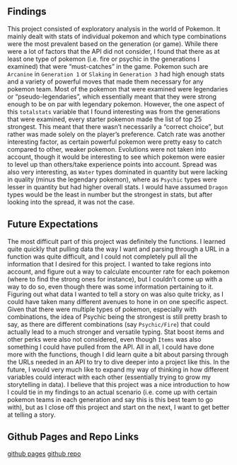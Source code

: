 
## Findings

This project consisted of exploratory analysis in the world of Pokemon.
It mainly dealt with stats of individual pokemon and which type
combinations were the most prevalent based on the generation (or game).
While there were a lot of factors that the API did not consider, I found
that there as at least one type of pokemon (i.e. fire or psychic in the
generations I examined) that were “must-catches” in the game. Pokemon
such are `Arcanine` in `Generation 1` or `Slaking` in `Generation 3` had
high enough stats and a variety of powerful moves that made them
necessary for any pokemon team. Most of the pokemon that were examined
were legendaries or “pseudo-legendaries”, which essentially meant that
they were strong enough to be on par with legendary pokemon. However,
the one aspect of this `totalstats` variable that I found interesting
was from the generations that were examined, every starter pokemon made
the list of top 25 strongest. This meant that there wasn’t necessarily a
“correct choice”, but rather was made solely on the player’s preference.
Catch rate was another interesting factor, as certain powerful pokemon
were pretty easy to catch compared to other, weaker pokemon. Evolutions
were not taken into account, though it would be interesting to see which
pokemon were easier to level up than others/take experience points into
account. Spread was also very interesting, as `Water` types dominated in
quantity but were lacking in quality (minus the legendary pokemon),
where as `Psychic` types were lesser in quantity but had higher overall
stats. I would have assumed `Dragon` types would be the least in number
but the strongest in stats, but after looking into the spread, it was
not the case.

## Future Expectations

The most difficult part of this project was definitely the functions. I
learned quite quickly that pulling data the way I want and parsing
through a URL in a function was quite difficult, and I could not
completely pull all the information that I desired for this project. I
wanted to take regions into account, and figure out a way to calculate
encounter rate for each pokemon (where to find the strong ones for
instance), but I couldn’t come up with a way to do so, even though there
was some information pertaining to it. Figuring out what data I wanted
to tell a story on was also quite tricky, as I could have taken many
different avenues to hone in on one specific aspect. Given that there
were multiple types of pokemon, especially with combinations, the idea
of Psychic being the strongest is still pretty brash to say, as there
are different combinations (say `Psychic/Fire`) that could actually lead
to a much stronger and versatile typing. Stat boost items and other
perks were also not considered, even though `Items` was also something I
could have pulled from the API. All in all, I could have done more with
the functions, though I did learn quite a bit about parsing through the
URLs needed in an API to try to dive deeper into a project like this. In
the future, I would very much like to expand my way of thinking in how
different variables could interact with each other (essentially trying
to grow my storytelling in data). I believe that this project was a nice
introduction to how I could tie in my findings to an actual scenario
(i.e. come up with certain pokemon teams in each generation and say this
is this best team to go with), but as I close off this project and start
on the next, I want to get better at telling a story.

## Github Pages and Repo Links

[github pages](https://github.com/suproman98/pokeAPI-Vignette.git)
[github repo](https://suproman98.github.io/pokeAPI-Vignette/)
